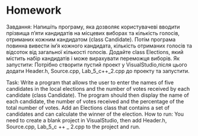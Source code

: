 # Homework
Завдання:
Напишіть програму, яка дозволяє користувачеві вводити прізвища п’яти кандидатів на місцевих виборах та кількість голосів, отриманих кожним кандидатом (class Candidate). Потім програма повинна вивести ім’я кожного кандидата, кількість отриманих голосів та відсоток від загальної кількості голосів. Додайте class Elections, який містить набір кандидатів і може вирахувати переможця виборів. 
Як запустити:
Потрібно створити пустий проект у VisualStudio,після цього додати Header.h, Source.cpp, Lab_5_c++_2.cpp до проекту та запустити.

Task:
Write a program that allows the user to enter the names of five candidates in the local elections and the number of votes received by each candidate (class Candidate). The program should then display the name of each candidate, the number of votes received and the percentage of the total number of votes. Add an Elections class that contains a set of candidates and can calculate the winner of the election.
How to run:
You need to create a blank project in VisualStudio, then add Header.h, Source.cpp, Lab_5_c ++ _ 2.cpp to the project and run.